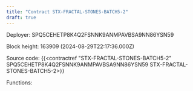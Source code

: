 ```yaml
---
title: "Contract STX-FRACTAL-STONES-BATCH5-2"
draft: true
---
```

Deployer: SPQ5CEHETP8K4Q2FSNNK9ANMPAVBSA9NN86YSN59


 



Block height: 163909 (2024-08-29T22:17:36.000Z)

Source code: {{<contractref "STX-FRACTAL-STONES-BATCH5-2" SPQ5CEHETP8K4Q2FSNNK9ANMPAVBSA9NN86YSN59 STX-FRACTAL-STONES-BATCH5-2>}}

Functions:


